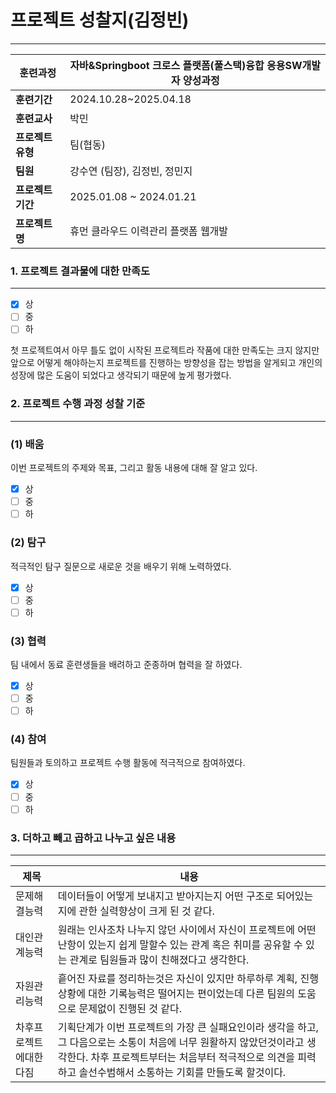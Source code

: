 # 프로젝트 성찰지(김정빈)

---

| **훈련과정** | 자바&Springboot 크로스 플랫폼(풀스택)융합 응용SW개발자 양성과정 |
| --- | --- |
| **훈련기간** | 2024.10.28~2025.04.18 |
| **훈련교사** | 박민 |
| **프로젝트 유형** | 팀(협동) |
| **팀원** |강수연 (팀장), 김정빈, 정민지 |
| **프로젝트 기간** | 2025.01.08 ~ 2024.01.21 |
| **프로젝트명** | 휴먼 클라우드 이력관리 플랫폼 웹개발 |

### 1. 프로젝트 결과물에 대한 만족도

---

- [x]  상
- [ ]  중
- [ ]  하

첫 프로젝트여서 아무 틀도 없이 시작된 프로젝트라 작품에 대한 만족도는 크지 않지만 앞으로 어떻게 해야하는지 프로젝트를 진행하는 방향성을 잡는 방법을 알게되고 개인의 성장에 많은 도움이 되었다고 생각되기 때문에 높게 평가했다.

</aside>

### 2. 프로젝트 수행 과정 성찰 기준

---

### (1) 배움

이번 프로젝트의 주제와 목표, 그리고 활동 내용에 대해 잘 알고 있다.

- [x]  상
- [ ]  중
- [ ]  하

### (2) 탐구

적극적인 탐구 질문으로 새로운 것을 배우기 위해 노력하였다.

- [x]  상
- [ ]  중
- [ ]  하

### (3) 협력

팀 내에서 동료 훈련생들을 배려하고 준종하며 협력을 잘 하였다.

- [x]  상
- [ ]  중
- [ ]  하

### (4) 참여

팀원들과 토의하고 프로젝트 수행 활동에 적극적으로 참여하였다.

- [x]  상
- [ ]  중
- [ ]  하

### 3. 더하고 빼고 곱하고 나누고 싶은 내용

---

| 제목 | 내용 |
| --- | --- |
| 문제해결능력 | 데이터들이 어떻게 보내지고 받아지는지 어떤 구조로 되어있는지에 관한 실력향상이 크게 된 것 같다. |
| 대인관계능력 | 원래는 인사조차 나누지 않던 사이에서 자신이 프로젝트에 어떤 난항이 있는지 쉽게 말할수 있는 관계 혹은 취미를 공유할 수 있는 관계로 팀원들과 많이 친해졌다고 생각한다. |
| 자원관리능력 | 흩어진 자료를 정리하는것은 자신이 있지만 하루하루 계획, 진행상황에 대한 기록능력은 떨어지는 편이었는데 다른 팀원의 도움으로 문제없이 진행된 것 같다. |
| 차후프로젝트에대한다짐 | 기획단계가 이번 프로젝트의 가장 큰 실패요인이라 생각을 하고, 그 다음으로는 소통이 처음에 너무 원활하지 않았던것이라고 생각한다. 차후 프로젝트부터는 처음부터 적극적으로 의견을 피력하고 솔선수범해서 소통하는 기회를 만들도록 할것이다. |

